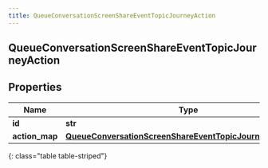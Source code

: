 ```yaml
---
title: QueueConversationScreenShareEventTopicJourneyAction
---
```

## QueueConversationScreenShareEventTopicJourneyAction

## Properties

|Name | Type | Description | Notes|
|------------ | ------------- | ------------- | -------------|
| **id** | **str** |  | [optional] |
| **action_map** | [**QueueConversationScreenShareEventTopicJourneyActionMap**](QueueConversationScreenShareEventTopicJourneyActionMap.html) |  | [optional] |
{: class="table table-striped"}


